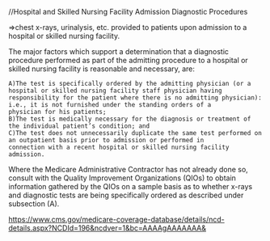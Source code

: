 //Hospital and Skilled Nursing Facility Admission Diagnostic Procedures

=>chest x-rays, urinalysis, etc. provided to patients upon admission to a hospital or skilled nursing facility.

The major factors which support a determination that a diagnostic procedure performed as part of the admitting procedure to a hospital or skilled nursing facility is reasonable and necessary, are:

	A)The test is specifically ordered by the admitting physician (or a hospital or skilled nursing facility staff physician having 		responsibility for the patient where there is no admitting physician): i.e., it is not furnished under the standing orders of a 		physician for his patients;
	B)The test is medically necessary for the diagnosis or treatment of the individual patient’s condition; and
	C)The test does not unnecessarily duplicate the same test performed on an outpatient basis prior to admission or performed in 			connection with a recent hospital or skilled nursing facility admission.

Where the Medicare Administrative Contractor has not already done so, consult with the Quality Improvement Organizations (QIOs) to obtain information gathered by the QIOs on a sample basis as to whether x-rays and diagnostic tests are being specifically ordered as described under subsection (A).


https://www.cms.gov/medicare-coverage-database/details/ncd-details.aspx?NCDId=196&ncdver=1&bc=AAAAgAAAAAAA&



